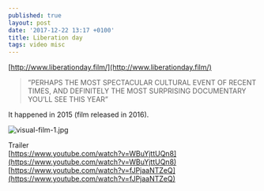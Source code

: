 ```yaml
---
published: true
layout: post
date: '2017-12-22 13:17 +0100'
title: Liberation day
tags: video misc
---
```

[http://www.liberationday.film/](http://www.liberationday.film/)

> ”PERHAPS THE MOST SPECTACULAR CULTURAL
EVENT OF RECENT TIMES, AND DEFINITELY THE MOST
SURPRISING DOCUMENTARY YOU’LL SEE THIS YEAR”

It happened in 2015 (film released in 2016).

![visual-film-1.jpg]({{site.baseurl}}/media/visual-film-1.jpg)

Trailer  
[https://www.youtube.com/watch?v=WBuYjttUQn8](https://www.youtube.com/watch?v=WBuYjttUQn8)  
[https://www.youtube.com/watch?v=fJPjaaNTZeQ](https://www.youtube.com/watch?v=fJPjaaNTZeQ)
